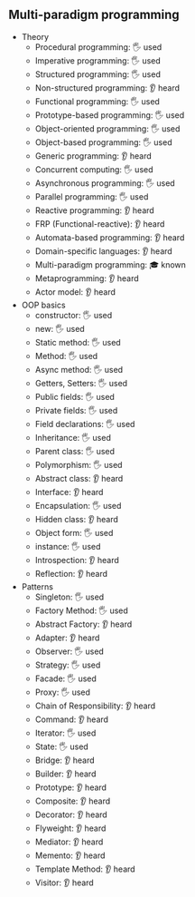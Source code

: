 ## Multi-paradigm programming

- Theory
  - Procedural programming: 🖐 used
  - Imperative programming: 🖐 used
  - Structured programming: 🖐 used
  - Non-structured programming: 👂 heard
  - Functional programming: 🖐 used
  - Prototype-based programming: 🖐 used
  - Object-oriented programming: 🖐 used
  - Object-based programming: 🖐 used
  - Generic programming: 👂 heard
  - Concurrent computing: 🖐 used
  - Asynchronous programming: 🖐 used
  - Parallel programming: 🖐 used
  - Reactive programming: 👂 heard
  - FRP (Functional-reactive): 👂 heard
  - Automata-based programming: 👂 heard
  - Domain-specific languages: 👂 heard
  - Multi-paradigm programming: 🎓 known
  - Metaprogramming: 👂 heard
  - Actor model: 👂 heard
- OOP basics
  - constructor: 🖐 used
  - new: 🖐 used
  - Static method: 🖐 used
  - Method: 🖐 used
  - Async method: 🖐 used
  - Getters, Setters: 🖐 used
  - Public fields: 🖐 used
  - Private fields: 🖐 used
  - Field declarations: 🖐 used
  - Inheritance: 🖐 used
  - Parent class: 🖐 used
  - Polymorphism: 🖐 used
  - Abstract class: 👂 heard
  - Interface: 👂 heard
  - Encapsulation: 🖐 used
  - Hidden class: 👂 heard
  - Object form: 🖐 used
  - instance: 🖐 used
  - Introspection: 👂 heard
  - Reflection: 👂 heard
- Patterns
  - Singleton: 🖐 used
  - Factory Method: 🖐 used
  - Abstract Factory: 👂 heard
  - Adapter: 👂 heard
  - Observer: 🖐 used
  - Strategy: 🖐 used
  - Facade: 🖐 used
  - Proxy: 🖐 used
  - Chain of Responsibility: 👂 heard
  - Command: 👂 heard
  - Iterator: 🖐 used
  - State: 🖐 used
  - Bridge: 👂 heard
  - Builder: 👂 heard
  - Prototype: 👂 heard
  - Composite: 👂 heard
  - Decorator: 👂 heard
  - Flyweight: 👂 heard
  - Mediator: 👂 heard
  - Memento: 👂 heard
  - Template Method: 👂 heard
  - Visitor: 👂 heard
